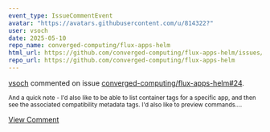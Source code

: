 ```yaml
---
event_type: IssueCommentEvent
avatar: "https://avatars.githubusercontent.com/u/814322?"
user: vsoch
date: 2025-05-10
repo_name: converged-computing/flux-apps-helm
html_url: https://github.com/converged-computing/flux-apps-helm/issues/24
repo_url: https://github.com/converged-computing/flux-apps-helm
---
```


<a href='https://github.com/vsoch' target='_blank'>vsoch</a> commented on issue <a href='https://github.com/converged-computing/flux-apps-helm/issues/24' target='_blank'>converged-computing/flux-apps-helm#24</a>.

<small>And a quick note - I'd also like to be able to list container tags for a specific app, and then see the associated compatibility metadata tags. I'd also like to preview commands....</small>

<a href='https://github.com/converged-computing/flux-apps-helm/issues/24' target='_blank'>View Comment</a>